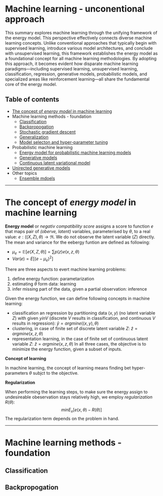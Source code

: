 <h1>Machine learning - unconentional approach</h1>

This summary explores machine learning through the unifying framework of the energy model. This perspective effectively connects diverse machine learning concepts. Unlike conventional approaches that typically begin with supervised learning, introduce various model architectures, and conclude with unsupervised learning, this framework establishes the energy model as a foundational concept for all machine learning methodologies. By adopting this approach, it becomes evident how disparate machine learning paradigms—including supervised learning, unsupervised learning, classification, regression, generative models, probabilistic models, and specialized areas like reinforcement learning—all share the fundamental core of the energy model.

## <a name="table">Table of contents</a>
- [The concept of _energy model_ in machine learning](#energy)
- Machine learning methods - foundation
  - [Classification](#classifiation)
  - [Backpropogation](#back)
  - [Stochastic gradient descent](#sgd)
  - [Generalization](#generalization)
  - [Model selecton and hyper-parameter tuning](#hp)
- Probabilistic machine learning
  - [Energy model for probabilistic machine learning models](#prob)
  - [Generative models](#gen)
  - [Continuous latent variational model](#clvm)
- [Unirected generative models](#ugen)
- Other topics
  - [Ensemble mdoels](#ensemble)
 

--- 
# <a name="energy">The concept of _energy model_ in machine learning</a>


__Energy model__ or _negativ compatibility score_ assigns a score to function $e$ that maps pair of _(oberve, latent)_ variables, parameterised by $\theta$, to a real value: $e: ((X, Z), \theta) \rightarrow \Re$. We do not observe the latent variable ($Z$) directly. The mean and variance for the eebergy funtion are defined as following:
- $\mu_e = \mathbb{E} [e(X,Z,\theta)] = \sum p(z)e(x,z,\theta)$
- $Var(e) = E [(e - \mu_e)^2]$

There are three aspects to evert machine learning problems:
1. define energy function: parametarization
2. estimating $\theta$ form data: learning
3. infer missing part of the data, given a partial observation: inference


Given the energy function, we can define following concepts in machine learning:
- classification an regression by partitioning data $(x,y)$ (no latent variable $Z$) with given $y in V$ (discrete $V$ results in classification, and continuous $V$ results in regression): $\hat{y} = argmin e((x,y),\theta)$
- clustering, in case of finite set of discrete latent variable $Z$: $\hat{z} = argmin e(x,z,\theta)$
- representation learning, in the case of finite set of continuous latent variable $Z$: $\hat{z} = argmin e(x,z,\theta)$
In all three cases, the objective is to minimize the energy function, given a subset of inputs.

__Concept of learning__

In machine learning, the concept of learning means finding bet hyper-parameters $\theta$ subjct to the objective. 

__Regularization__

When performing the learning steps, to make sure the energy assign to undesireable obeservation stays relatively high, we employ _regularization_ $R(\theta)$:
$$min E_x [e(x,\theta) - R(\theta)]$$
The regularization term depends on the problem in hand.



---
# Machine learning methods - foundation

## <a name="classification">Classification</a>

## <a name="back">Backpropogation</a>


